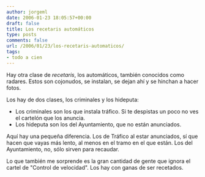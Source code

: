 ```yaml
---
author: jorgeml
date: 2006-01-23 18:05:57+00:00
draft: false
title: Los recetaris automáticos
type: posts
comments: false
url: /2006/01/23/los-recetaris-automaticos/
tags:
- todo a cien
---
```


Hay otra clase de _recetaris_, los automáticos, también conocidos como radares. Estos son cojonudos, se instalan, se dejan ahí y se hinchan a hacer fotos.

Los hay de dos clases, los criminales y los hideputa:

* Los criminales son los que instala tráfico. Si te despistas un poco no ves el cartelón que los anuncia.
* Los hideputa son los del Ayuntamiento, que no están anunciados.


Aquí hay una pequeña diferencia. Los de Tráfico al estar anunciados, sí que hacen que vayas más lento, al menos en el tramo en el que están. Los del Ayuntamiento, no, sólo sirven para recaudar.

Lo que también me sorprende es la gran cantidad de gente que ignora el cartel de "Control de velocidad". Los hay con ganas de ser recetados.
